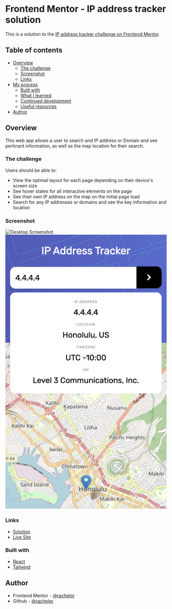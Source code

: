 # Frontend Mentor - IP address tracker solution

This is a solution to the [IP address tracker challenge on Frontend Mentor](https://www.frontendmentor.io/challenges/ip-address-tracker-I8-0yYAH0). 

## Table of contents
- [Overview](#overview)
  - [The challenge](#the-challenge)
  - [Screenshot](#screenshot)
  - [Links](#links)
- [My process](#my-process)
  - [Built with](#built-with)
  - [What I learned](#what-i-learned)
  - [Continued development](#continued-development)
  - [Useful resources](#useful-resources)
- [Author](#author)

## Overview
This web app allows a user to search and IP address or Domain and see pertinant information, as well as the map location for their search.

### The challenge

Users should be able to:

- View the optimal layout for each page depending on their device's screen size
- See hover states for all interactive elements on the page
- See their own IP address on the map on the initial page load
- Search for any IP addresses or domains and see the key information and location

### Screenshot

![Desktop Screenshot](./public/images/screenshot-desktop.png)
![Mobile Screenshot](./public/images/screenshot-mobile.png)

### Links
- [Solution](https://www.frontendmentor.io/solutions/ip-address-tracker-built-w-react-DBbmslmDHA)
- [Live Site](https://6404cb0138068b3532690892--celebrated-paletas-3635b6.netlify.app/)

### Built with
- [React](https://reactjs.org/)
- [Tailwind](https://tailwindcss.com/)

## Author

- Frontend Mentor - [@rachelpr](https://www.frontendmentor.io/profile/rachelpr)
- Github - [@rachelpr](https://github.com/rachelpr)

